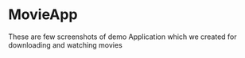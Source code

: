 # MovieApp
These are few screenshots of demo Application which we created for downloading and watching movies







